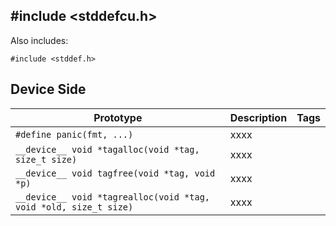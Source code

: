 ## #include <stddefcu.h>

Also includes:
```
#include <stddef.h>
```

## Device Side
Prototype | Description | Tags
--- | --- | :---:
```#define panic(fmt, ...)``` | xxxx
```__device__ void *tagalloc(void *tag, size_t size)``` | xxxx
```__device__ void tagfree(void *tag, void *p)``` | xxxx
```__device__ void *tagrealloc(void *tag, void *old, size_t size)``` | xxxx